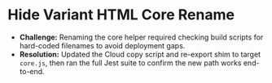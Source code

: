 # Hide Variant HTML Core Rename
- **Challenge:** Renaming the core helper required checking build scripts for hard-coded filenames to avoid deployment gaps.
- **Resolution:** Updated the Cloud copy script and re-export shim to target `core.js`, then ran the full Jest suite to confirm the new path works end-to-end.
